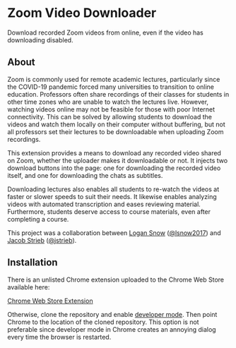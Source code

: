 # Zoom Video Downloader

Download recorded Zoom videos from online, even if the video has downloading
disabled.



## About

Zoom is commonly used for remote academic lectures, particularly since the
COVID-19 pandemic forced many universities to transition to online education.
Professors often share recordings of their classes for students in other time
zones who are unable to watch the lectures live. However, watching videos
online may not be feasible for those with poor Internet connectivity. This can
be solved by allowing students to download the videos and watch them locally on
their computer without buffering, but not all professors set their lectures to
be downloadable when uploading Zoom recordings.

This extension provides a means to download any recorded video shared on Zoom,
whether the uploader makes it downloadable or not. It injects two download
buttons into the page: one for downloading the recorded video itself, and one
for downloading the chats as subtitles.

Downloading lectures also enables all students to re-watch the videos at faster
or slower speeds to suit their needs. It likewise enables analyzing videos with
automated transcription and eases reviewing material. Furthermore, students
deserve access to course materials, even after completing a course.

This project was a collaboration between [Logan Snow](https://logansnow.com/)
([@lsnow2017](https://github.com/lsnow2017)) and
[Jacob Strieb](https://jstrieb.github.io/)
([@jstrieb](https://github.com/jstrieb)).



## Installation

There is an unlisted Chrome extension uploaded to the Chrome Web Store
available here:

[Chrome Web Store
Extension](https://chrome.google.com/webstore/detail/iaidofnocgbompkoameeimhfkcljabli/)

Otherwise, clone the repository and enable [developer
mode](https://developer.chrome.com/extensions/faq#faq-dev-01). Then point
Chrome to the location of the cloned repository. This option is not preferable
since developer mode in Chrome creates an annoying dialog every time the
browser is restarted.
